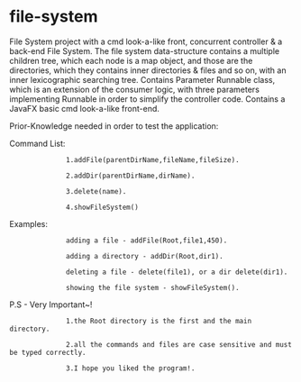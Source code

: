 # file-system

File System project with a cmd look-a-like front, concurrent controller & a back-end File System.
The file system data-structure contains a multiple children tree, which each node is a map object, and those are the directories,
which they contains inner directories & files and so on, with an inner lexicographic searching tree.
Contains Parameter Runnable class, which is an extension of the consumer logic, with three parameters implementing Runnable in order to simplify the controller code.
Contains a JavaFX basic cmd look-a-like front-end.

Prior-Knowledge needed in order to test the application:

  Command List: 
  
                  1.addFile(parentDirName,fileName,fileSize).
                  
                  2.addDir(parentDirName,dirName).
                  
                  3.delete(name).
                  
                  4.showFileSystem()
                  
  Examples:
  
                  adding a file - addFile(Root,file1,450).
                  
                  adding a directory - addDir(Root,dir1).
                  
        	      deleting a file - delete(file1), or a dir delete(dir1).
            
                  showing the file system - showFileSystem().


  P.S - Very Important~!
   
                  1.the Root directory is the first and the main directory.
                             
                  2.all the commands and files are case sensitive and must be typed correctly.
                             
                  3.I hope you liked the program!.
